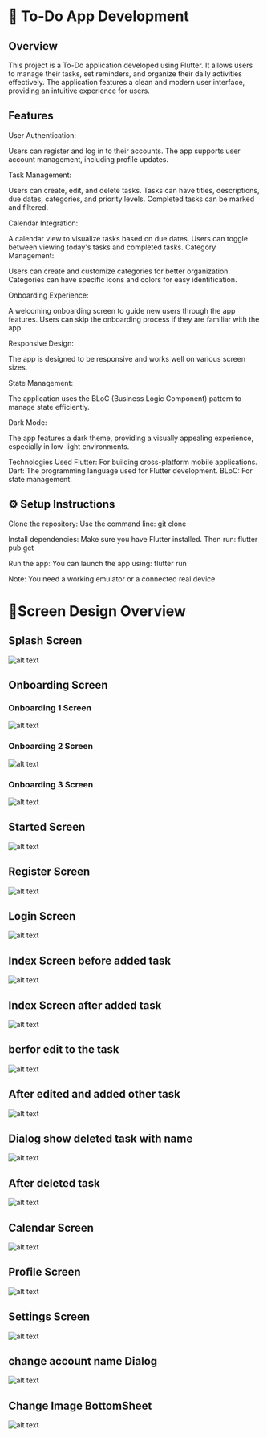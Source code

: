 # 📝 To-Do App Development
## Overview
This project is a To-Do application developed using Flutter. It allows users to manage their tasks, set reminders, and organize their daily activities effectively. The application features a clean and modern user interface, providing an intuitive experience for users.

## Features
User Authentication:

Users can register and log in to their accounts.
The app supports user account management, including profile updates.

Task Management:

Users can create, edit, and delete tasks.
Tasks can have titles, descriptions, due dates, categories, and priority levels.
Completed tasks can be marked and filtered.

Calendar Integration:

A calendar view to visualize tasks based on due dates.
Users can toggle between viewing today's tasks and completed tasks.
Category Management:

Users can create and customize categories for better organization.
Categories can have specific icons and colors for easy identification.

Onboarding Experience:

A welcoming onboarding screen to guide new users through the app features.
Users can skip the onboarding process if they are familiar with the app.

Responsive Design:

The app is designed to be responsive and works well on various screen sizes.

State Management:

The application uses the BLoC (Business Logic Component) pattern to manage state efficiently.

Dark Mode:

The app features a dark theme, providing a visually appealing experience, especially in low-light environments.

Technologies Used
Flutter: For building cross-platform mobile applications.
Dart: The programming language used for Flutter development.
BLoC: For state management.


## ⚙️ Setup Instructions

Clone the repository: Use the command line: git clone <Your Repository Path>

Install dependencies: Make sure you have Flutter installed. Then run: flutter pub get

Run the app: You can launch the app using: flutter run

Note: You need a working emulator or a connected real device

# 📱Screen Design Overview

## Splash Screen
![alt text](ScreenShout/image.png)

## Onboarding Screen

### Onboarding 1 Screen
![alt text](ScreenShout/image-1.png)

###   Onboarding 2 Screen

![alt text](ScreenShout/image-2.png)
###   Onboarding 3 Screen

![alt text](ScreenShout/image-3.png)

## Started Screen
![alt text](ScreenShout/image-4.png)

## Register  Screen 
![alt text](ScreenShout/image-6.png)
## Login Screen
![alt text](ScreenShout/image-5.png)

## Index Screen before added task
![alt text](ScreenShout/image-7.png)

## Index Screen after added task
![alt text](ScreenShout/image-8.png)

## berfor edit to the task
![alt text](ScreenShout/image-9.png)

## After edited and added other task
![alt text](ScreenShout/image-10.png)

## Dialog show deleted task with name
![alt text](ScreenShout/image-11.png)

## After deleted task 
![alt text](ScreenShout/image-12.png)

## Calendar Screen 
![alt text](ScreenShout/image-13.png)

## Profile Screen
![alt text](ScreenShout/image-14.png)

## Settings Screen
![alt text](ScreenShout/image-15.png)

## change account name Dialog

![alt text](ScreenShout/image-16.png)
## Change Image BottomSheet
![alt text](ScreenShout/image-17.png)